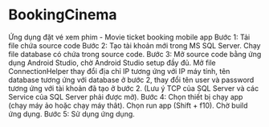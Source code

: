 # BookingCinema
Ứng dụng đặt vé xem phim  - Movie ticket booking mobile app
Bước 1: Tải file chứa source code
Bước 2: Tạo tài khoản mới trong MS SQL Server. Chạy file database có chứa trong source code.
Bước 3: Mở source code bằng ứng dụng Android Studio, chờ Android Studio setup đầy đủ. Mở file ConnectionHelper thay đổi địa chỉ IP tương ứng với IP máy tính, tên database tương ứng với database ở bước 2, thay đổi tên user và password tương ứng với tài khoản đã tạo ở bước 2. (Lưu ý TCP của SQL Server và các Service của SQL Server phải được mở).
Bước 4: Chọn thiết bị chạy app (chạy máy ảo hoặc chạy máy thât). Chọn run app (Shift + f10). Chờ build ứng dụng.
Bước 5: Sử dụng ứng dụng.
